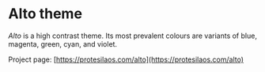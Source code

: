 # Alto theme

*Alto* is a high contrast theme. Its most prevalent colours are variants of blue, magenta, green, cyan, and violet.

Project page: [https://protesilaos.com/alto](https://protesilaos.com/alto)
